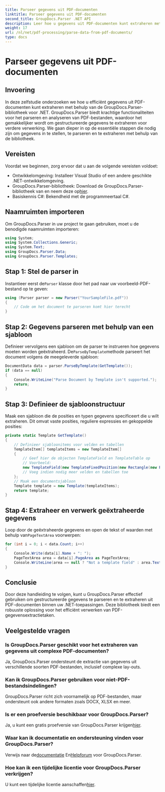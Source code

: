 ```yaml
---
title: Parseer gegevens uit PDF-documenten
linktitle: Parseer gegevens uit PDF-documenten
second_title: GroupDocs.Parser .NET API
description: Leer hoe u gegevens uit PDF-documenten kunt extraheren met GroupDocs.Parser voor .NET. Volg onze stapsgewijze handleiding om PDF-bestanden efficiënt te parseren en verwerken.
weight: 17
url: /nl/net/pdf-processing/parse-data-from-pdf-documents/
type: docs
---
```

# Parseer gegevens uit PDF-documenten

## Invoering
In deze zelfstudie onderzoeken we hoe u efficiënt gegevens uit PDF-documenten kunt extraheren met behulp van de GroupDocs.Parser-bibliotheek voor .NET. GroupDocs.Parser biedt krachtige functionaliteiten voor het parseren en analyseren van PDF-bestanden, waardoor het gemakkelijker wordt om gestructureerde gegevens te extraheren voor verdere verwerking. We gaan dieper in op de essentiële stappen die nodig zijn om gegevens in te stellen, te parseren en te extraheren met behulp van de bibliotheek.
## Vereisten
Voordat we beginnen, zorg ervoor dat u aan de volgende vereisten voldoet:
- Ontwikkelomgeving: Installeer Visual Studio of een andere geschikte .NET-ontwikkelomgeving.
-  GroupDocs.Parser-bibliotheek: Download de GroupDocs.Parser-bibliotheek van en neem deze op[hier](https://releases.groupdocs.com/parser/net/).
- Basiskennis C#: Bekendheid met de programmeertaal C#.

## Naamruimten importeren
Om GroupDocs.Parser in uw project te gaan gebruiken, moet u de benodigde naamruimten importeren:
```csharp
using System;
using System.Collections.Generic;
using System.Text;
using GroupDocs.Parser.Data;
using GroupDocs.Parser.Templates;
```
## Stap 1: Stel de parser in
 Instantieer eerst de`Parser` klasse door het pad naar uw voorbeeld-PDF-bestand op te geven:
```csharp
using (Parser parser = new Parser("YourSampleFile.pdf"))
{
    // Code om het document te parseren komt hier terecht
}
```
## Stap 2: Gegevens parseren met behulp van een sjabloon
 Definieer vervolgens een sjabloon om de parser te instrueren hoe gegevens moeten worden geëxtraheerd. De`ParseByTemplate`methode parseert het document volgens de meegeleverde sjabloon:
```csharp
DocumentData data = parser.ParseByTemplate(GetTemplate());
if (data == null)
{
    Console.WriteLine("Parse Document by Template isn't supported.");
    return;
}
```
## Stap 3: Definieer de sjabloonstructuur
Maak een sjabloon die de posities en typen gegevens specificeert die u wilt extraheren. Dit omvat vaste posities, reguliere expressies en gekoppelde posities:
```csharp
private static Template GetTemplate()
{
    // Definieer sjabloonitems voor velden en tabellen
    TemplateItem[] templateItems = new TemplateItem[]
    {
        // Geef hier de objecten TemplateField en TemplateTable op
        // Voorbeeld:
        new TemplateField(new TemplateFixedPosition(new Rectangle(new Point(35, 135), new Size(100, 10))), "FromCompany"),
        // Voeg indien nodig meer velden en tabellen toe
    };
    // Maak een documentsjabloon
    Template template = new Template(templateItems);
    return template;
}
```
## Stap 4: Extraheer en verwerk geëxtraheerde gegevens
 Loop door de geëxtraheerde gegevens en open de tekst of waarden met behulp van`PageTextArea` voorwerpen:
```csharp
for (int i = 0; i < data.Count; i++)
{
    Console.Write(data[i].Name + ": ");
    PageTextArea area = data[i].PageArea as PageTextArea;
    Console.WriteLine(area == null ? "Not a template field" : area.Text);
}
```

## Conclusie
Door deze handleiding te volgen, kunt u GroupDocs.Parser effectief gebruiken om gestructureerde gegevens te parseren en te extraheren uit PDF-documenten binnen uw .NET-toepassingen. Deze bibliotheek biedt een robuuste oplossing voor het efficiënt verwerken van PDF-gegevensextractietaken.
## Veelgestelde vragen
### Is GroupDocs.Parser geschikt voor het extraheren van gegevens uit complexe PDF-documenten?
Ja, GroupDocs.Parser ondersteunt de extractie van gegevens uit verschillende soorten PDF-bestanden, inclusief complexe lay-outs.
### Kan ik GroupDocs.Parser gebruiken voor niet-PDF-bestandsindelingen?
GroupDocs.Parser richt zich voornamelijk op PDF-bestanden, maar ondersteunt ook andere formaten zoals DOCX, XLSX en meer.
### Is er een proefversie beschikbaar voor GroupDocs.Parser?
 Ja, u kunt een gratis proefversie van GroupDocs.Parser krijgen[hier](https://releases.groupdocs.com/).
### Waar kan ik documentatie en ondersteuning vinden voor GroupDocs.Parser?
 Verwijs naar de[documentatie](https://tutorials.groupdocs.com/parser/net/) En[Helpforum](https://forum.groupdocs.com/c/parser/17) voor GroupDocs.Parser.
### Hoe kan ik een tijdelijke licentie voor GroupDocs.Parser verkrijgen?
 U kunt een tijdelijke licentie aanschaffen[hier](https://purchase.groupdocs.com/temporary-license/).